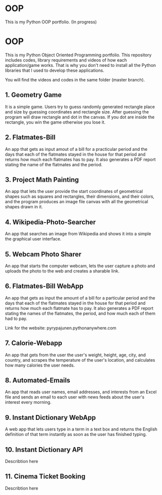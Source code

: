 # OOP   
This is my Python OOP portfolio. (In progress)
# OOP

This is my Python Object Oriented Programming portfolio. This repository includes codes, library requirements and videos of how each application/game works. That is why you don't need to install all the Python libraries that I used to develop these applications.

You will find the videos and codes in the same folder (master branch).



## 1. Geometry Game

  It is a simple game. Users try to guess randomly generated rectangle place and size by guessing coordinates and rectangle size. After guessing the program will draw rectangle and dot in the canvas. If you dot are inside the rectangle, you win the game otherwise you lose it.

## 2. Flatmates-Bill

  An app that gets as input amout of a bill for a practicular period 
and the days that each of the flatmates stayed in the house for that period
and returns how much each flatmates has to pay. It also generates a PDF report stating
the name of the flatmates and the period.

  
## 3. Project Math Painting

An app that lets the user provide the start coordinates of geometrical shapes such as
squares and rectangles, their dimensions, and their colors, and the program produces an image file canvas with all
the geometrical shapes drawn in it.

## 4. Wikipedia-Photo-Searcher

An app that searches an image from Wikipedia and shows it into a simple the graphical user interface.

## 5. Webcam Photo Sharer

An app that starts the computer webcam, lets the user capture a photo
and uploads the photo to the web and creates a sharable link.

## 6. Flatmates-Bill WebApp

An app that gets as input the amount of a bill for a particular period
and the days that each of the flatmates stayed in the house for that period
and returns how much each flatmate has to pay. It also generates a PDF report
stating the names of the flatmates, the period, and how much each of them had to pay.

Link for the website: pyrypajunen.pythonanywhere.com 

## 7. Calorie-Webapp

An app that gets from the user the user's weight, height,
age, city, and country, and scrapes the temperature of the user's location,
and calculates how many calories the user needs.

## 8. Automated-Emails

An app that reads user names, email addresses, and interests from an Excel file and sends an email to each user
with news feeds about the user's interest every morning.

## 9. Instant Dictionary WebApp

A web app that lets users type in a term in a text box and returns the English definition of that term instantly as soon as the user has finished typing. 

## 10. Instant Dictionary API

  Describtion here

## 11. Cinema Ticket Booking

  Describtion here
